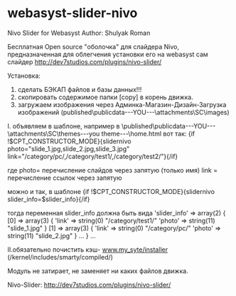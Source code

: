 webasyst-slider-nivo
====================

Nivo Slider for Webasyst   Author: Shulyak Roman

Бесплатная Open source "оболочка" для слайдера Nivo, предназначенная для облегчения установки его на webasyst 
сам слайдер http://dev7studios.com/plugins/nivo-slider/

Установка:
1. сделать БЭКАП файлов и базы данных!!!
2. скопировать содержимое папки [copy] в корень движка.
2. загружаем изображения через Админка-Магазин-Дизайн-Загрузка изображений
  (published\publicdata\---YOU---\attachments\SC\images)

I. объявляем в шаблоне, например в \published\publicdata\---YOU---\attachments\SC\themes\---you theme---\home.html 
вот так: {if !$CPT_CONSTRUCTOR_MODE}{slidernivo photo="slide_1.jpg,slide_2.jpg,slide_3.jpg" link="/category/pc/,/category/test1/,/category/test2/"}{/if}

где photo= перечисление слайдов через запятую (только имя)
    link = перечисление ссылок через запятую 
	
можно и так, в шаблоне {if !$CPT_CONSTRUCTOR_MODE}{slidernivo slider_info=$slider_info}{/if}

тогда переменная slider_info должна быть вида 
'slider_info' =>
  array(2) {
    [0] =>
    array(3) {
      'link' =>
      string(0) "/category/test1/"
      'photo' =>
      string(11) "slide_1.jpg"
    }
    [1] =>
    array(3) {
      'link' =>
      string(0) "/category/pc/"
      'photo' =>
      string(11) "slide_2.jpg"
    }
    ...
  }
  ...

II.обязательно почистить кэш- www.my_syte/installer
	(/kernel/includes/smarty/compiled/)

Модуль не затирает, не заменяет ни каких файлов движка.

Nivo-Slider:
http://dev7studios.com/plugins/nivo-slider/